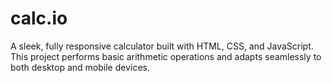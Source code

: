 # calc.io
A sleek, fully responsive calculator built with HTML, CSS, and JavaScript. This project performs basic arithmetic operations and adapts seamlessly to both desktop and mobile devices.
